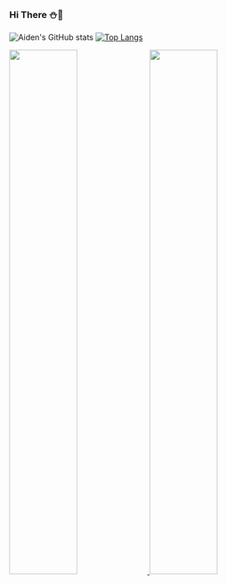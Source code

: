 ### Hi There :snowman::christmas_tree:

![Aiden's GitHub stats](https://github-readme-stats-git-masterrstaa-rickstaa.vercel.app/api?username=aidenseo3180&)
[![Top Langs](https://github-readme-stats.vercel.app/api/top-langs/?username=aidenseo3180&layout=compact)](https://github.com/aidenseo3180/github-readme-stats)

<a href="s">
  <img src="https://github-readme-stats-git-masterrstaa-rickstaa.vercel.app/api?username=aidenseo3180&hide_border=true"
width="49.2%" />
  
  <img src="https://github.com/aidenseo3180/github-readme-stats" width="49.2%" />
</a>
